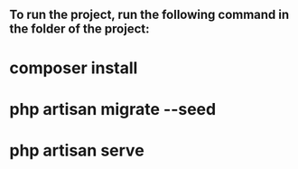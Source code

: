 ## To run the project, run the following command in the folder of the project:

# composer install
# php artisan migrate --seed
# php artisan serve



